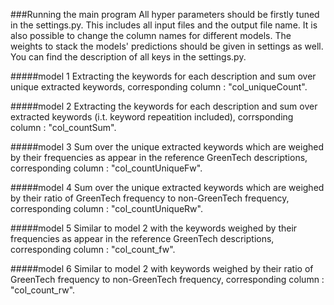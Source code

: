 ###Running the main program
All hyper parameters should be firstly tuned in the settings.py.
This includes all input files and the output file name. 
It is also possible to change the column names for different 
models. The weights to stack the models' predictions should be 
given in settings as well. You can find the description of all 
keys in the settings.py.

#####model 1
Extracting the keywords for each description and sum over unique 
extracted keywords, corresponding column : "col_uniqueCount".

#####model 2
Extracting the keywords for each description and sum over 
extracted keywords (i.t. keyword repeatition included), corrsponding
column : "col_countSum".

#####model 3
Sum over the unique extracted keywords which are weighed by 
their frequencies as appear in the reference GreenTech 
descriptions, corresponding column : "col_countUniqueFw".

#####model 4
Sum over the unique extracted keywords which are weighed by 
their ratio of GreenTech frequency to non-GreenTech frequency,
corresponding column : "col_countUniqueRw".

#####model 5
Similar to model 2 with the keywords weighed by 
their frequencies as appear in the reference GreenTech 
descriptions, corresponding column : "col_count_fw".

#####model 6
Similar to model 2 with keywords weighed by 
their ratio of GreenTech frequency to non-GreenTech frequency,
corresponding column : "col_count_rw".

